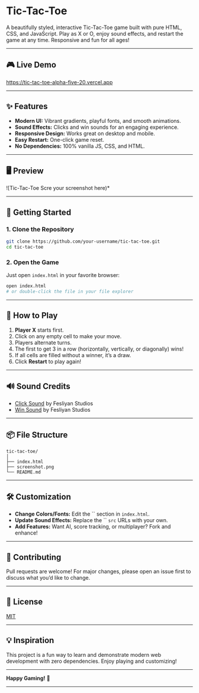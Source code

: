 # Tic-Tac-Toe

A beautifully styled, interactive Tic-Tac-Toe game built with pure HTML, CSS, and JavaScript. Play as X or O, enjoy sound effects, and restart the game at any time. Responsive and fun for all ages!

---

## 🎮 Live Demo

https://tic-tac-toe-alpha-five-20.vercel.app

---

## ✨ Features

- **Modern UI:** Vibrant gradients, playful fonts, and smooth animations.
- **Sound Effects:** Clicks and win sounds for an engaging experience.
- **Responsive Design:** Works great on desktop and mobile.
- **Easy Restart:** One-click game reset.
- **No Dependencies:** 100% vanilla JS, CSS, and HTML.

---

## 🖥️ Preview

![Tic-Tac-Toe Scre your screenshot here)*

---

## 🚀 Getting Started

### 1. Clone the Repository

```bash
git clone https://github.com/your-username/tic-tac-toe.git
cd tic-tac-toe
```

### 2. Open the Game

Just open `index.html` in your favorite browser:

```bash
open index.html
# or double-click the file in your file explorer
```

---

## 📝 How to Play

1. **Player X** starts first.
2. Click on any empty cell to make your move.
3. Players alternate turns.
4. The first to get 3 in a row (horizontally, vertically, or diagonally) wins!
5. If all cells are filled without a winner, it’s a draw.
6. Click **Restart** to play again!

---

## 🔊 Sound Credits

- [Click Sound](https://www.fesliyanstudios.com/play-mp3/387) by Fesliyan Studios
- [Win Sound](https://www.fesliyanstudios.com/play-mp3/438) by Fesliyan Studios

---

## 📦 File Structure

```
tic-tac-toe/
│
├── index.html
├── screenshot.png
└── README.md
```

---

## 🛠️ Customization

- **Change Colors/Fonts:** Edit the `` section in `index.html`.
- **Update Sound Effects:** Replace the `` `src` URLs with your own.
- **Add Features:** Want AI, score tracking, or multiplayer? Fork and enhance!

---

## 🤝 Contributing

Pull requests are welcome! For major changes, please open an issue first to discuss what you’d like to change.

---

## 📄 License

[MIT](LICENSE)

---

## 💡 Inspiration

This project is a fun way to learn and demonstrate modern web development with zero dependencies. Enjoy playing and customizing!

---

**Happy Gaming!** 🎉

---
